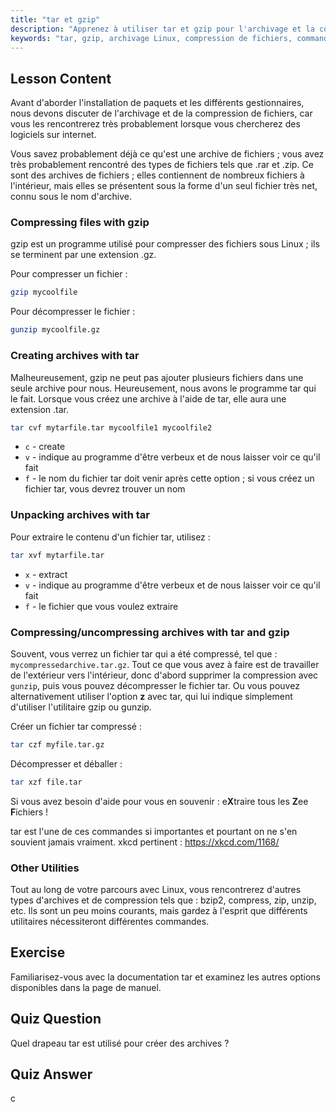 ```yaml
---
title: "tar et gzip"
description: "Apprenez à utiliser tar et gzip pour l'archivage et la compression de fichiers sous Linux. Comprenez les commandes pour créer, extraire et compresser des fichiers. Démarrez avec ce guide pour débutants !"
keywords: "tar, gzip, archivage Linux, compression de fichiers, commande tar, commande gzip, tutoriel Linux, Linux pour débutants"
---
```


## Lesson Content

Avant d'aborder l'installation de paquets et les différents gestionnaires, nous devons discuter de l'archivage et de la compression de fichiers, car vous les rencontrerez très probablement lorsque vous chercherez des logiciels sur internet.

Vous savez probablement déjà ce qu'est une archive de fichiers ; vous avez très probablement rencontré des types de fichiers tels que .rar et .zip. Ce sont des archives de fichiers ; elles contiennent de nombreux fichiers à l'intérieur, mais elles se présentent sous la forme d'un seul fichier très net, connu sous le nom d'archive.

### Compressing files with gzip

gzip est un programme utilisé pour compresser des fichiers sous Linux ; ils se terminent par une extension .gz.

Pour compresser un fichier :

```bash
gzip mycoolfile
```

Pour décompresser le fichier :

```bash
gunzip mycoolfile.gz
```

### Creating archives with tar

Malheureusement, gzip ne peut pas ajouter plusieurs fichiers dans une seule archive pour nous. Heureusement, nous avons le programme tar qui le fait. Lorsque vous créez une archive à l'aide de tar, elle aura une extension .tar.

```bash
tar cvf mytarfile.tar mycoolfile1 mycoolfile2
```

- `c` - create
- `v` - indique au programme d'être verbeux et de nous laisser voir ce qu'il fait
- `f` - le nom du fichier tar doit venir après cette option ; si vous créez un fichier tar, vous devrez trouver un nom

### Unpacking archives with tar

Pour extraire le contenu d'un fichier tar, utilisez :

```bash
tar xvf mytarfile.tar
```

- `x` - extract
- `v` - indique au programme d'être verbeux et de nous laisser voir ce qu'il fait
- `f` - le fichier que vous voulez extraire

### Compressing/uncompressing archives with tar and gzip

Souvent, vous verrez un fichier tar qui a été compressé, tel que : `mycompressedarchive.tar.gz`. Tout ce que vous avez à faire est de travailler de l'extérieur vers l'intérieur, donc d'abord supprimer la compression avec `gunzip`, puis vous pouvez décompresser le fichier tar. Ou vous pouvez alternativement utiliser l'option **z** avec tar, qui lui indique simplement d'utiliser l'utilitaire gzip ou gunzip.

Créer un fichier tar compressé :

```bash
tar czf myfile.tar.gz
```

Décompresser et déballer :

```bash
tar xzf file.tar
```

Si vous avez besoin d'aide pour vous en souvenir : e**X**traire tous les **Z**ee **F**ichiers !

tar est l'une de ces commandes si importantes et pourtant on ne s'en souvient jamais vraiment. xkcd pertinent : <https://xkcd.com/1168/>

### Other Utilities

Tout au long de votre parcours avec Linux, vous rencontrerez d'autres types d'archives et de compression tels que : bzip2, compress, zip, unzip, etc. Ils sont un peu moins courants, mais gardez à l'esprit que différents utilitaires nécessiteront différentes commandes.

## Exercise

Familiarisez-vous avec la documentation tar et examinez les autres options disponibles dans la page de manuel.

## Quiz Question

Quel drapeau tar est utilisé pour créer des archives ?

## Quiz Answer

c
